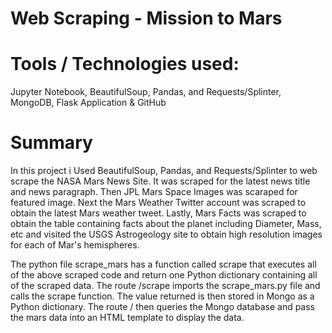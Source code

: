 # Web Scraping - Mission to Mars

# Tools / Technologies used:

Jupyter Notebook, BeautifulSoup, Pandas, and Requests/Splinter, MongoDB, Flask Application & GitHub

# Summary

In this project i Used BeautifulSoup, Pandas, and Requests/Splinter to web scrape the NASA Mars News Site. It was scraped for the latest news title and news paragraph. Then JPL Mars Space Images was scaraped for featured image. Next the Mars Weather Twitter account was scraped to obtain the latest Mars weather tweet. Lastly, Mars Facts was scraped to obtain the table containing facts about the planet including Diameter, Mass, etc and visited the USGS Astrogeology site to obtain high resolution images for each of Mar's hemispheres.

The python file scrape_mars has a function called scrape that executes all of the above scraped code and return one Python dictionary containing all of the scraped data. The route /scrape imports the scrape_mars.py file and calls the scrape function. The value returned is then stored in Mongo as a Python dictionary. The route / then queries the Mongo database and pass the mars data into an HTML template to display the data.
